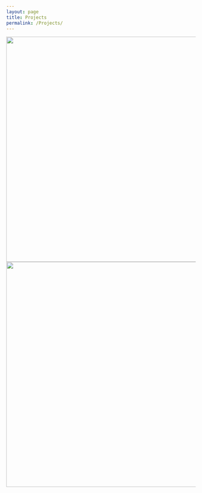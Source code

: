 ```yaml
---
layout: page
title: Projects
permalink: /Projects/
---
```


<img align="center" width="600" height="600" src="{{ site.url }}{{ site.baseurl }}/docs/assets/timeline.jpg" class="img-responsive" />

<img align="center" width="600" height="600" src="{{ site.url }}{{ site.baseurl }}/docs/assets/macropru.png" class="img-responsive" />

